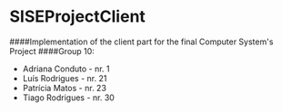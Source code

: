 # SISEProjectClient
####Implementation of the client part for the final Computer System's Project
####Group 10:
+ Adriana Conduto - nr. 1
+ Luís Rodrigues - nr. 21
+ Patrícia Matos - nr. 23
+ Tiago Rodrigues - nr. 30
